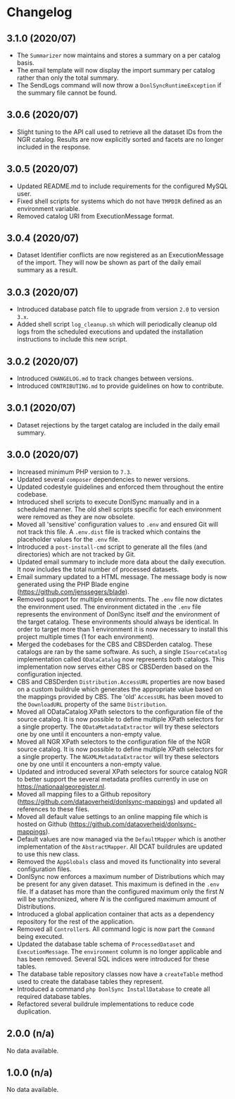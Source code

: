 # Changelog

## 3.1.0 (2020/07)

- The `Summarizer` now maintains and stores a summary on a per catalog basis. 
- The email template will now display the import summary per catalog rather than only the total summary.
- The SendLogs command will now throw a `DonlSyncRuntimeException` if the summary file cannot be found.

## 3.0.6 (2020/07)

- Slight tuning to the API call used to retrieve all the dataset IDs from the NGR catalog. Results are now explicitly sorted and facets are no longer included in the response.

## 3.0.5 (2020/07)

- Updated README.md to include requirements for the configured MySQL user.
- Fixed shell scripts for systems which do not have `TMPDIR` defined as an environment variable.
- Removed catalog URI from ExecutionMessage format.

## 3.0.4 (2020/07)

- Dataset Identifier conflicts are now registered as an ExecutionMessage of the import. They will now be shown as part of the daily email summary as a result. 

## 3.0.3 (2020/07)

- Introduced database patch file to upgrade from version `2.0` to version `3.x`.
- Added shell script `log_cleanup.sh` which will periodically cleanup old logs from the scheduled executions and updated the installation instructions to include this new script.

## 3.0.2 (2020/07)

- Introduced `CHANGELOG.md` to track changes between versions.
- Introduced `CONTRIBUTING.md` to provide guidelines on how to contribute.

## 3.0.1 (2020/07)

- Dataset rejections by the target catalog are included in the daily email summary.

## 3.0.0 (2020/07)

- Increased minimum PHP version to `7.3`.
- Updated several `composer` dependencies to newer versions.
- Updated codestyle guidelines and enforced them throughout the entire codebase.
- Introduced shell scripts to execute DonlSync manually and in a scheduled manner. The old shell scripts specific for each environment were removed as they are now obsolete.
- Moved all 'sensitive' configuration values to `.env` and ensured Git will not track this file. A `.env.dist` file is tracked which contains the placeholder values for the `.env` file.
- Introduced a `post-install-cmd` script to generate all the files (and directories) which are not tracked by Git.
- Updated email summary to include more data about the daily execution. It now includes the total number of processed datasets.
- Email summary updated to a HTML message. The message body is now generated using the PHP Blade engine (https://github.com/jenssegers/blade).
- Removed support for multiple environments. The `.env` file now dictates the environment used. The environment dictated in the `.env` file represents the environment of DonlSync itself *and* the environment of the target catalog. These environments should always be identical. In order to target more than 1 environment it is now necessary to install this project multiple times (1 for each environment).
- Merged the codebases for the CBS and CBSDerden catalog. These catalogs are ran by the same software. As such, a single `ISourceCatalog` implementation called `ODataCatalog` now represents both catalogs. This implementation now serves either CBS or CBSDerden based on the configuration injected.
- CBS and CBSDerden `Distribution.AccessURL` properties are now based on a custom buildrule which generates the appropriate value based on the mappings provided by CBS. The 'old' `AccessURL` has been moved to the `DownloadURL` property of the same `Distribution`.
- Moved all ODataCatalog XPath selectors to the configuration file of the source catalog. It is now possible to define multiple XPath selectors for a single property. The `ODataMetadataExtractor` will try these selectors one by one until it encounters a non-empty value.
- Moved all NGR XPath selectors to the configuration file of the NGR source catalog. It is now possible to define multiple XPath selectors for a single property. The `NGXMLMetadataExtractor` will try these selectors one by one until it encounters a non-empty value.
- Updated and introduced several XPath selectors for source catalog NGR to better support the several metadata profiles currently in use on https://nationaalgeoregister.nl.
- Moved all mapping files to a Github repository (https://github.com/dataoverheid/donlsync-mappings) and updated all references to these files.
- Moved all default value settings to an online mapping file which is hosted on Github (https://github.com/dataoverheid/donlsync-mappings).
- Default values are now managed via the `DefaultMapper` which is another implementation of the `AbstractMapper`. All DCAT buildrules are updated to use this new class.
- Removed the `AppGlobals` class and moved its functionality into several configuration files.
- DonlSync now enforces a maximum number of Distributions which may be present for any given dataset. This maximum is defined in the `.env` file. If a dataset has more than the configured maximum only the first *N* will be synchronized, where *N* is the configured maximum amount of Distributions.
- Introduced a global application container that acts as a dependency repository for the rest of the application.
- Removed all `Controller`s. All command logic is now part the `Command` being executed.
- Updated the database table schema of `ProcessedDataset` and `ExecutionMessage`. The `environment` column is no longer applicable and has been removed. Several SQL indices were introduced for these tables.
- The database table repository classes now have a `createTable` method used to create the database tables they represent.
- Introduced a command `php DonlSync InstallDatabase` to create all required database tables.
- Refactored several buildrule implementations to reduce code duplication.

## 2.0.0 (n/a)

No data available.

## 1.0.0 (n/a)

No data available.
